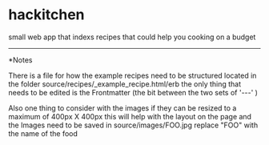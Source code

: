 # hackitchen
small web app that indexs recipes that could help you cooking on a budget



---
*Notes

There is a file for how the example recipes need to be structured located in the folder source/recipes/_example_recipe.html/erb the only thing that needs to be edited is the Frontmatter (the bit between the two sets of '---' )

Also one thing to consider with the images if they can be resized to a maximum of 400px X 400px this will help with the layout on the page and the Images need to be saved in source/images/FOO.jpg replace "FOO" with the name of the food